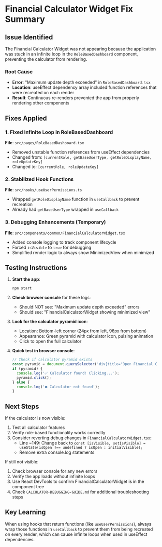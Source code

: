 # Financial Calculator Widget Fix Summary

## Issue Identified

The Financial Calculator Widget was not appearing because the application was stuck in an infinite loop in the `RoleBasedDashboard` component, preventing the calculator from rendering.

### Root Cause

- **Error**: "Maximum update depth exceeded" in `RoleBasedDashboard.tsx`
- **Location**: useEffect dependency array included function references that were recreated on each render
- **Result**: Continuous re-renders prevented the app from properly rendering other components

## Fixes Applied

### 1. Fixed Infinite Loop in RoleBasedDashboard

**File**: `src/pages/RoleBasedDashboard.tsx`

- Removed unstable function references from useEffect dependencies
- Changed from: `[currentRole, getBaseUserType, getRoleDisplayName, roleUpdateKey]`
- Changed to: `[currentRole, roleUpdateKey]`

### 2. Stabilized Hook Functions

**File**: `src/hooks/useUserPermissions.ts`

- Wrapped `getRoleDisplayName` function in `useCallback` to prevent recreation
- Already had `getBaseUserType` wrapped in `useCallback`

### 3. Debugging Enhancements (Temporary)

**File**: `src/components/common/FinancialCalculatorWidget.tsx`

- Added console logging to track component lifecycle
- Forced `isVisible` to `true` for debugging
- Simplified render logic to always show MinimizedView when minimized

## Testing Instructions

1. **Start the app**:

   ```bash
   npm start
   ```

2. **Check browser console** for these logs:

   - Should NOT see: "Maximum update depth exceeded" errors
   - Should see: "FinancialCalculatorWidget showing minimized view"

3. **Look for the calculator pyramid icon**:

   - Location: Bottom-left corner (24px from left, 96px from bottom)
   - Appearance: Green pyramid with calculator icon, pulsing animation
   - Click to open the full calculator

4. **Quick test in browser console**:
   ```javascript
   // Check if calculator pyramid exists
   const pyramid = document.querySelector('div[title="Open Financial Calculator"]');
   if (pyramid) {
     console.log('✅ Calculator found! Clicking...');
     pyramid.click();
   } else {
     console.log('❌ Calculator not found');
   }
   ```

## Next Steps

If the calculator is now visible:

1. Test all calculator features
2. Verify role-based functionality works correctly
3. Consider reverting debug changes in `FinancialCalculatorWidget.tsx`:
   - Line ~149: Change back to `const [isVisible, setIsVisible] = useState(isOpen !== undefined ? isOpen : initialVisible);`
   - Remove extra console.log statements

If still not visible:

1. Check browser console for any new errors
2. Verify the app loads without infinite loops
3. Use React DevTools to confirm FinancialCalculatorWidget is in the component tree
4. Check `CALCULATOR-DEBUGGING-GUIDE.md` for additional troubleshooting steps

## Key Learning

When using hooks that return functions (like `useUserPermissions`), always wrap those functions in `useCallback` to prevent them from being recreated on every render, which can cause infinite loops when used in useEffect dependencies.
